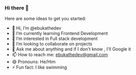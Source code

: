 ### Hi there 👋

<!--
**ebukathedev/ebukathedev** is a ✨ _special_ ✨ repository because its `README.md` (this file) appears on your GitHub profile.
-->
Here are some ideas to get you started:
- 👋 Hi, I’m @ebukathedev
- 🌱 I’m currently learning Frontend Development
- 👀 I’m interested in Full stack development
- 👯 I’m looking to collaborate on projects
- 💬 Ask me about anything and if I don't know , I'll Google it
- 📫 How to reach me: ebukathedev@gmail.com
- 😄 Pronouns: He/Him
- ⚡ Fun fact: I like swimming
